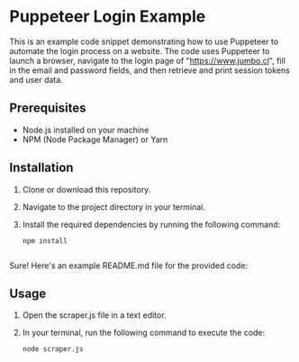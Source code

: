 # Puppeteer Login Example

This is an example code snippet demonstrating how to use Puppeteer to automate the login process on a website. The code uses Puppeteer to launch a browser, navigate to the login page of "https://www.jumbo.cl", fill in the email and password fields, and then retrieve and print session tokens and user data.

## Prerequisites

- Node.js installed on your machine
- NPM (Node Package Manager) or Yarn

## Installation

1. Clone or download this repository.

2. Navigate to the project directory in your terminal.

3. Install the required dependencies by running the following command:

   ```shell
   npm install

   
Sure! Here's an example README.md file for the provided code:


## Usage
1. Open the scraper.js file in a text editor.

2. In your terminal, run the following command to execute the code:

    ```shell
    node scraper.js